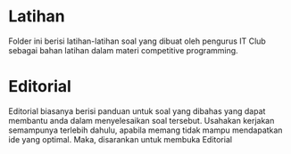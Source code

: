 # Latihan
Folder ini berisi latihan-latihan soal yang dibuat oleh pengurus IT Club sebagai bahan latihan dalam materi competitive programming.

# Editorial
Editorial biasanya berisi panduan untuk soal yang dibahas yang dapat membantu anda dalam menyelesaikan soal tersebut. Usahakan kerjakan semampunya terlebih dahulu, apabila memang tidak mampu mendapatkan ide yang optimal. Maka, disarankan untuk membuka Editorial
